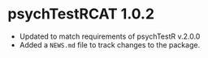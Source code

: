 # psychTestRCAT 1.0.2

* Updated to match requirements of psychTestR v.2.0.0
* Added a `NEWS.md` file to track changes to the package.




